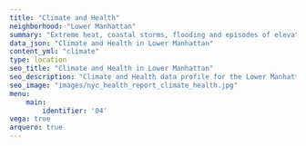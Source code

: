 ```yaml
---
title: "Climate and Health"
neighborhood: "Lower Manhattan"
summary: "Extreme heat, coastal storms, flooding and episodes of elevated ozone are climate-related hazards that may increase with climate change and have important public health impacts in New York City. Extreme weather can cause power outages, which also threaten public health. This report provides neighborhood indicators of climate-related hazards, vulnerability and health impacts."
data_json: "Climate and Health in Lower Manhattan"
content_yml: "climate"
type: location
seo_title: "Climate and Health in Lower Manhattan"
seo_description: "Climate and Health data profile for the Lower Manhattan neighborhood of NYC."
seo_image: "images/nyc_health_report_climate_health.jpg"
menu:
    main:
        identifier: '04'
vega: true
arquero: true
---
```

